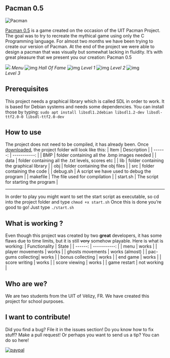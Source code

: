 ## Pacman 0.5



![Pacman](https://i.ibb.co/F4Rk4Tq/Pacman.png)


[Pacman 0.5](https://github.com/superpaupaul/pacman_c) is a game created on the occasion of the UIT Pacman Project. The goal was to try to recreate the mythical game using only the C Programming language. For almost two months we have been trying to create our version of Pacman. At the end of the project we were able to design a pacman that was visually but somewhat lacking in fluidity. It’s with great pleasure that we present you our creation: Pacman 0.5

![](https://i.imgur.com/X1FlseB.png)
*Menu*
![img](https://i.imgur.com/n01sQf9.png)
*Hall Of Fame*
![img](https://i.imgur.com/fnBmphO.png)
*Level 1*
![img](https://i.imgur.com/f0sZAQU.png)
*Level 2*
![img](https://i.imgur.com/k1RdV3T.png)    
*Level 3*

## Prerequisites
This project needs a graphical library which is called SDL in order to work. It is based for Debian systems and needs some dependencies. You can install those by typing:
`sudo apt install libsdl1.2debian libsdl1.2-dev libsdl-ttf2.0-0 libsdl-ttf2.0-dev`
    
## How to use
The project does not need to be compiled, it has already been.
Once [downloaded](https://github.com/superpaupaul/pacman_c/archive/master.zip), the project folder will look like this:
| Item | Description |
| ------: | -----------: |
| BMP  | folder containing all the .bmp images needed |
| data | folder containing all the .txt levels, scores etc |
| lib    | folder containing the graphical library |
| obj    | folder containing the obj files |
| src    | folder containing the code |
| debug.sh | A script we have used to debug the program |
| makefile | The file used for compilation |
| start.sh | The script for starting the program |

---

In order to play you might want to set the start script as executable, so cd into the project folder and type `chmod +x start.sh`
Once this is done you’re good to go!
Just type `./start.sh`

## What is working ?
Even though this project was created by two **great** developers, it has some flaws due to time limits, but it is still ~~very~~ somehow playable. Here is what is working:
| Functionality | State |
| ------: | -----------: |
| menu | works |
| player movements | works |
| ghosts movements | works (almost) |
| pac-gums collecting| works |
| bonus collecting | works |
| end game | works |
| score writing | works |
| score viewing | works |
| game restart | not working |



## Who are we?
We are two students from the UIT of Vélizy, FR. We have created this project for school purposes.

## I want to contribute!
Did you find a bug? File it in the issues section! Do you know how to fix stuff? Make a pull request! Or perhaps you want to send us a tip? You can do so here!

[![paypal](https://img.shields.io/badge/donate-on%20paypal-0079CD?logo=paypal&style=for-the-badge)](https://paypal.me/pools/c/8w1gMnu5yl)





